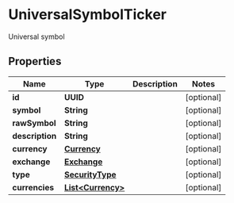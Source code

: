 

# UniversalSymbolTicker

Universal symbol

## Properties

| Name | Type | Description | Notes |
|------------ | ------------- | ------------- | -------------|
|**id** | **UUID** |  |  [optional] |
|**symbol** | **String** |  |  [optional] |
|**rawSymbol** | **String** |  |  [optional] |
|**description** | **String** |  |  [optional] |
|**currency** | [**Currency**](Currency.md) |  |  [optional] |
|**exchange** | [**Exchange**](Exchange.md) |  |  [optional] |
|**type** | [**SecurityType**](SecurityType.md) |  |  [optional] |
|**currencies** | [**List&lt;Currency&gt;**](Currency.md) |  |  [optional] |



